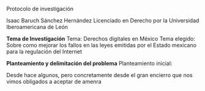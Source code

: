 
Protocolo de investigación

Isaac Baruch Sánchez Hernández
Licenciado en Derecho por la Universidad Iberoamericana de León

**Tema de Investigación**
Tema: Derechos digitales en México
Tema elegido: Sobre como mejorar los fallos en las leyes emitidas por el Estado mexicano para la regulación del Internet

**Planteamiento y delimitación del problema**
Planteamiento inicial:

Desde hace algunos, pero concretamente desde el gran encierro que nos vimos obligados a  aceptar de amenra 